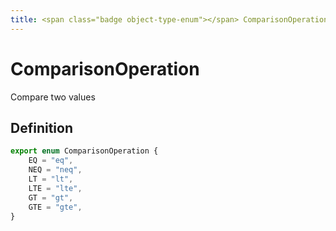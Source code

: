 ```yaml
---
title: <span class="badge object-type-enum"></span> ComparisonOperation
---
```

# <span class="badge object-type-enum"></span> ComparisonOperation

Compare two values

## Definition

```typescript
export enum ComparisonOperation {
	EQ = "eq",
	NEQ = "neq",
	LT = "lt",
	LTE = "lte",
	GT = "gt",
	GTE = "gte",
}

```
